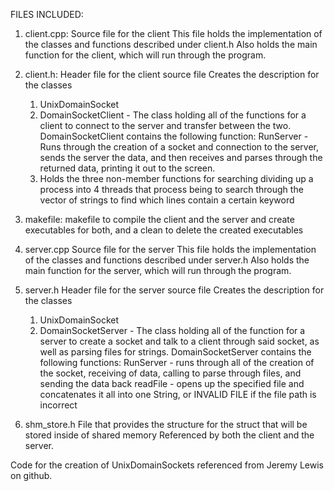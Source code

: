 FILES INCLUDED:

1. client.cpp:
Source file for the client
This file holds the implementation of the classes and functions described under client.h
Also holds the main function for the client, which will run through the program.

2. client.h:
Header file for the client source file
Creates the description for the classes
    1. UnixDomainSocket
    2. DomainSocketClient - The class holding all of the functions for a client to connect to the server and transfer between the two.
DomainSocketClient contains the following function:
    RunServer - Runs through the creation of a socket and connection to the server, sends the server the data, and then receives and parses through the returned data, printing it out to the screen.
    3. Holds the three non-member functions for searching dividing up a process into 4 threads that process being to search through the vector of strings to find which lines contain a certain keyword

3. makefile:
makefile to compile the client and the server and create executables for both, and a clean to delete the created executables

4. server.cpp
Source file for the server
This file holds the implementation of the classes and functions described under server.h
Also holds the main function for the server, which will run through the program.

5. server.h
Header file for the server source file
Creates the description for the classes
    1. UnixDomainSocket
    2. DomainSocketServer - The class holding all of the function for a server to create a socket and talk to a client through said socket, as well as parsing files for strings.
DomainSocketServer contains the following functions:
    RunServer - runs through all of the creation of the socket, receiving of data, calling to parse through files, and sending the data back
    readFile - opens up the specified file and concatenates it all into one String, or INVALID FILE if the file path is incorrect

6. shm_store.h
File that provides the structure for the struct that will be stored inside of shared memory
Referenced by both the client and the server.


Code for the creation of UnixDomainSockets referenced from Jeremy Lewis on github. 